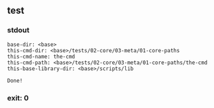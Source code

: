 ## test

### stdout
```
base-dir: <base>
this-cmd-dir: <base>/tests/02-core/03-meta/01-core-paths
this-cmd-name: the-cmd
this-cmd-path: <base>/tests/02-core/03-meta/01-core-paths/the-cmd
this-base-library-dir: <base>/scripts/lib

Done!
```

### exit: 0
